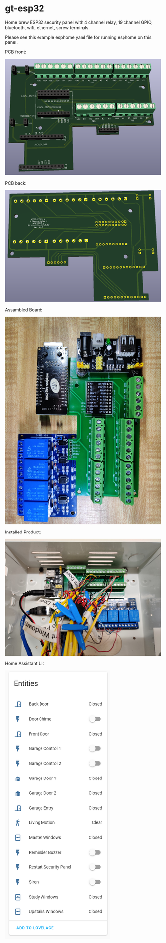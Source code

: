 # gt-esp32
Home brew ESP32 security panel with 4 channel relay, 19 channel GPIO, bluetooth, wifi, ethernet, screw terminals.

Please see this example esphome yaml file for running esphome on this panel.

PCB front:

![PCB front](files/Front_2021-05-31_130607.png?raw=true "Front")

PCB back:

![PCB back](files/Back_2021-05-31_130720.png?raw=true "Back")

Assambled Board:

![Assambled Board](files/Board_20210531131300.jpg?raw=true "Back")

Installed Product:

![Installed Product](files/Installed_20210531131232.jpg?raw=true "Back")

Home Assistant UI:

![Home Assistant UI](files/home_assistant_2021-05-31_131757.png?raw=true "Back")

